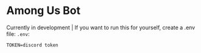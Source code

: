 # Among Us Bot
 
 Currently in development | If you want to run this for yourself, create a .env file:
`.env`:

```
TOKEN=discord token
```
